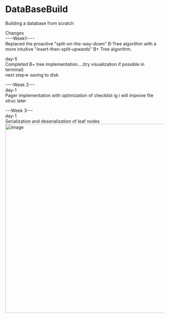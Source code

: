 # DataBaseBuild
Building a database from scratch

Changes\
----Week1----\
Replaced the proactive "split-on-the-way-down" B-Tree algorithm with a more intuitive "insert-then-split-upwards" B+ Tree algorithm.

day-5\
Completed B+ tree implementation....(try visualization if possible in terminal)\
next step=> saving to disk 

----Week 2---\
day-1\
Pager implementation with optimization of checklist
ig i will improve file struc later

---Week 3---\
day-1\
Serialization and deserialization of leaf nodes\
<img width="900" height="600" alt="image" src="https://github.com/user-attachments/assets/dd612daf-112d-4120-8f90-cacaad41f484" />
